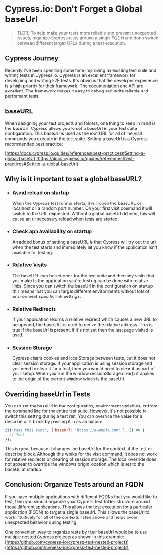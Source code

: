 # Cypress.io: Don't Forget a Global baseUrl

> TLDR; To help make your tests more reliable and prevent unexpected issues, organize Cypress tests around a single FQDN and don't switch between different target URLs during a test execution.  

## Cypress Journey
Recently I've been spending some time improving an existing test suite and writing tests in Cypress.io.   Cypress is an excellent framework for developing and writing E2E tests.  It's obvious that the developer experience is a high priority for their framework.  The documentation and API are excellent.  The framework makes it easy to debug and write reliable and performant tests.

## baseURL
When designing your test projects and folders, one thing to keep in mind is the baseUrl.  Cypress allows  you to set a baseUrl in your test suite configuration.  This baseUrl is used as the root URL for all of the visit commands you execute in the test suite. Setting a baseUrl is a Cypress recommended best practice:

[https://docs.cypress.io/guides/references/best-practices#Setting-a-global-baseUrl](https://docs.cypress.io/guides/references/best-practices#Setting-a-global-baseUrl)

## Why is it important to set a global baseURL?

- ### Avoid reload on startup
  When the Cypress test runner starts, it will open the baseURL or localhost on a random port number.  On your first visit command it will switch to the URL requested.  Without a global baseUrl defined, this will cause an unnecessary reload when tests are started.

- ### Check app availability on startup
  An added bonus of setting a baseURL is that Cypress will try out the url when the test starts and immediately let you know if the application isn't available for testing.

- ### Relative Visits
  The baseURL can be set once for the test suite and then any visits that you make to the application you're testing can be done with relative links.  Since you can switch the baseUrl in the configuration on startup this means that you can target different environments without lots of environment specific link settings.

- ### Relative Redirects
  If your application returns a relative redirect which causes a new URL to be opened, the baseURL is used to derive the relative address.  This is true if the baseUrl is present.  If it's not set then the last page visited is used.  

- ### Session Storage
  Cypress clears cookies and localStorage between tests, but it does not clear session storage.  If your application is using session storage and you need to clear it for a test, then you would need to clear it as part of your setup.  When you run the window.sessionStorage.clear() it applies to the origin of the current window which is the baseUrl.   

## Overriding baseUrl in Tests
You can set the baseUrl in the configuration, environment variables, or from the command line for the entire test suite.  However, it's not possible to switch this setting during a test run.  You can override the value for a describe or it block by passing it in as an option:

```javascript
it('Pass this test', { baseUrl: 'https://example.com' }, () => {
  // Test
});
```

This is great because it changes the baseUrl for the context of the test or describe block.  Although this works for the visit command, it does not work for relative redirects or clearing of session storage.  The local override does not appear to override the windows origin location which is set to the baseUrl at startup.

## Conclusion: Organize Tests around an FQDN
If you have multiple applications with different FQDNs that you would like to test, then you should organize your Cypress test folder structure around those different applications.  This allows the test execution for a particular application (FQDN) to target a single baseUrl. This allows the baseUrl to work intuitively for all of the contexts listed above and helps avoid unexpected behavior during testing.

One convenient way to organize tests by their baseUrl would be to use multiple nested Cypress projects as shown in this example:
[https://github.com/cypress-io/cypress-test-nested-projects](https://github.com/cypress-io/cypress-test-nested-projects)
